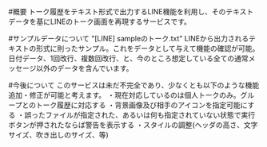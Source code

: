 #概要
トーク履歴をテキスト形式で出力するLINE機能を利用し、そのテキストデータを基にLINEのトーク画面を再現するサービスです。

#サンプルデータについて
"[LINE] sampleのトーク.txt"
LINEから出力されるテキストの形式に則ったサンプル。これをデータとして与えて機能の確認が可能。
日付データ、1回改行、複数回改行、と、今のところ想定している全ての通常メッセージ以外のデータを含んでいます。

#今後について
このサービスは未だ不完全であり、少なくとも以下のような機能追加・修正が可能と考えます。
・現在対応しているのは個人トークのみ。グループとのトーク履歴に対応する
・背景画像及び相手のアイコンを指定可能にする
・誤ったファイルが指定された、あるいは何も指定されていない状態で実行ボタンが押されたならば警告を表示する
・スタイルの調整(ヘッダの高さ、文字サイズ、吹き出しのサイズ、等)